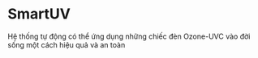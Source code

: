 # SmartUV
Hệ thống tự động có thể ứng dụng  những chiếc đèn Ozone-UVC vào đời sống một cách hiệu quả và an toàn
